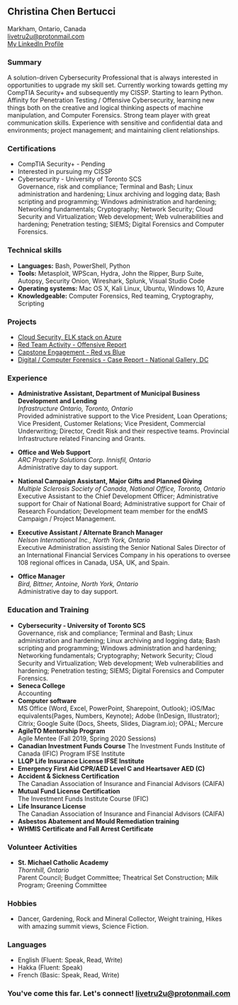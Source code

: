 ## Christina Chen Bertucci
Markham, Ontario, Canada  
livetru2u@protonmail.com  
[My LinkedIn Profile](https://linkedin.com/in/christinachenbertucci)


### Summary

A solution-driven Cybersecurity Professional that is always interested in opportunities to upgrade my skill set. Currently working towards getting my CompTIA Security+ and subsequently my CISSP. Starting to learn Python. Affinity for Penetration Testing / Offensive Cybersecurity, learning new things both on the creative and logical thinking aspects of machine manipulation, and Computer Forensics. Strong team player with great communication skills. Experience with sensitive and confidential data and environments; project management; and maintaining client relationships.

### Certifications

* CompTIA Security+  - Pending   
* Interested in pursuing my CISSP
* Cybersecurity - University of Toronto SCS   
Governance, risk and compliance; Terminal and Bash; Linux administration and hardening; Linux archiving and logging data; Bash scripting and programming; Windows administration and hardening; Networking fundamentals; Cryptography; Network Security; Cloud Security and Virtualization; Web development; Web vulnerabilities and hardening; Penetration testing; SIEMS; Digital Forensics and Computer Forensics.

### Technical skills

* **Languages:**  		Bash, PowerShell, Python  
* **Tools:** 			Metasploit, WPScan, Hydra, John the Ripper, Burp Suite, Autopsy, Security Onion, Wireshark, Splunk, Visual Studio Code     
* **Operating systems:** 	Mac OS X, Kali Linux, Ubuntu, Windows 10, Azure  
* **Knowledgeable:** 	Computer Forensics, Red teaming, Cryptography, Scripting     

### Projects 

* [Cloud Security, ELK stack on Azure](https://github.com/livetru2u/cloud-security-elk-stack-on-azure)  
* [Red Team Activity - Offensive Report](https://github.com/livetru2u/red-team-activity-24)  
* [Capstone Engagement - Red vs Blue](https://github.com/livetru2u/capstone-engagement/blob/main/Capstone%20Engagement%20-%20Chrisitna%20Chen.pdf)  
* [Digital / Computer Forensics - Case Report - National Gallery, DC](https://github.com/livetru2u/case-report-national-gallery-DC/blob/main/Case%20Report%20National%20Gallery%20DC.pdf)  

### Experience 

* **Administrative Assistant, Department of Municipal Business Development and Lending**  
*Infrastructure Ontario, Toronto, Ontario*                                                                
Provided administrative support to the Vice President, Loan Operations; Vice President, Customer Relations; Vice President, Commercial Underwriting; Director, Credit Risk and their respective teams. Provincial Infrastructure related Financing and Grants. 

* **Office and Web Support**  					                                         
*ARC Property Solutions Corp. Innisfil, Ontario*  
Administrative day to day support. 

* **National Campaign Assistant, Major Gifts and Planned Giving**  
*Multiple Sclerosis Society of Canada, National Office, Toronto, Ontario*  
Executive Assistant to the Chief Development Officer; Administrative support for Chair of National Board; Administrative support for Chair of Research Foundation;  Development team member for the endMS Campaign / Project Management.

* **Executive Assistant / Alternate Branch Manager**  				                        
*Nelson International Inc., North York, Ontario*  
Executive Administration assisting the Senior National Sales Director of an International Financial Services Company in his operations to oversee 108 regional offices in Canada, USA, UK, and Spain.

* **Office Manager** 									            
*Bird, Bittner, Antoine, North York, Ontario*  
Administrative day to day support. 

### Education and Training

* **Cybersecurity - University of Toronto SCS**  
Governance, risk and compliance; Terminal and Bash; Linux administration and hardening; Linux archiving and logging data; Bash scripting and programming; Windows administration and hardening; Networking fundamentals; Cryptography; Network Security; Cloud Security and Virtualization; Web development; Web vulnerabilities and hardening; Penetration testing; SIEMS; Digital Forensics and Computer Forensics.
* **Seneca College**  
Accounting
* **Computer software**  
MS Office (Word, Excel, PowerPoint, Sharepoint, Outlook); iOS/Mac equivalents(Pages, Numbers, Keynote); Adobe (InDesign, Illustrator); Citrix; Google Suite (Docs,  Sheets, Slides, Diagram.io); OPAL; Mercure   
* **AgileTO Mentorship Program**  
Agile Mentee (Fall 2019, Spring 2020 Sessions)  
* **Canadian Investment Funds Course** 
The Investment Funds Institute of Canada (IFIC) Program IFSE Institute  
* **LLQP Life Insurance License IFSE Institute**  
* **Emergency First Aid CPR/AED Level C and Heartsaver AED (C)**  
* **Accident & Sickness Certification**  
The Canadian Association of Insurance and Financial Advisors (CAIFA)  
* **Mutual Fund License Certification**  
The Investment Funds Institute Course (IFIC)  
* **Life Insurance License**  
The Canadian Association of Insurance and Financial Advisors (CAIFA)  
* **Asbestos Abatement and Mould Remediation training**  
* **WHMIS Certificate and Fall Arrest Certificate**  

### Volunteer Activities 
* **St. Michael Catholic Academy**  
*Thornhill, Ontario*  
Parent Council; Budget Committee; Theatrical Set Construction; Milk Program; Greening Committee  

### Hobbies  

* Dancer, Gardening, Rock and Mineral Collector, Weight training, Hikes with amazing summit views, Science Fiction.

### Languages  

* English (Fluent: Speak, Read, Write) 
* Hakka (Fluent: Speak)
* French (Basic: Speak, Read, Write)  

### You've come this far. Let's connect! livetru2u@protonmail.com
